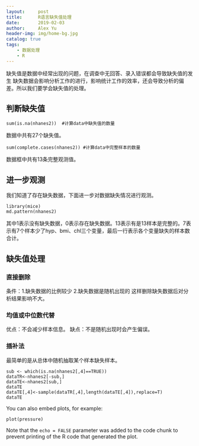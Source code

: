 ```yaml
---
layout:     post
title:      R语言缺失值处理   
date:       2019-02-03
author:     Alex Yu
header-img: img/home-bg.jpg
catalog: true
tags:
    - 数据处理
    - R
---
```

  缺失值是数据中经常出现的问题，在调查中无回答、录入错误都会导致缺失值的发生
缺失数据会影响分析工作的进行，影响统计工作的效率，还会导致分析的偏差。所以我们要学会缺失值的处理。

## 判断缺失值

```{r}
sum(is.na(nhanes2))  #计算data中缺失值的数量

```
数据中共有27个缺失值。
```{r}
sum(complete.cases(nhanes2)) #计算data中完整样本的数量
```
数据框中共有13条完整观测值。
  
## 进一步观测

  我们知道了存在缺失数据，下面进一步对数据缺失情况进行观测。
```{r }
library(mice)
md.pattern(nhanes2)
```
  其中1表示没有缺失数据，0表示存在缺失数据。13表示有是13样本是完整的。7表示有7个样本少了hyp、bmi、chl三个变量，最后一行表示各个变量缺失的样本数合计。
## 缺失值处理
### 直接删除
  条件：1.缺失数据的比例较少
        2.缺失数据是随机出现的
  这样删除缺失数据后对分析结果影响不大。      
### 均值或中位数代替
  优点：不会减少样本信息。
  缺点：不是随机出现时会产生偏误。
### 插补法
  最简单的是从总体中随机抽取某个样本缺失样本。
```{r}
sub <- which(is.na(nhanes2[,4]==TRUE))
dataTR<-nhanes2[-sub,]
dataTE<-nhanes2[sub,]
dataTE
dataTE[,4]<-sample(dataTR[,4],length(dataTE[,4]),replace=T)
dataTE
```



You can also embed plots, for example:

```{r pressure, echo=FALSE}
plot(pressure)
```

Note that the `echo = FALSE` parameter was added to the code chunk to prevent printing of the R code that generated the plot.
